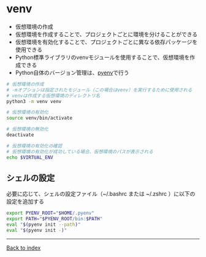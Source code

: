 # venv
- 仮想環境の作成
- 仮想環境を作成することで、プロジェクトごとに環境を分けることができる
- 仮想環境を有効化することで、プロジェクトごとに異なる依存パッケージを使用できる
- Python標準ライブラリのvenvモジュールを使用することで、仮想環境を作成できる
- Python自体のバージョン管理は、[pyenv](pyenv.md)で行う

```bash
# 仮想環境の作成
# -mオプションは指定されたモジュール（この場合はvenv）を実行するために使用される
# venvは作成する仮想環境のディレクトリ名
python3 -m venv venv

# 仮想環境の有効化
source venv/bin/activate

# 仮想環境の無効化
deactivate

# 仮想環境の有効化の確認
# 仮想環境の有効化が成功している場合、仮想環境のパスが表示される
echo $VIRTUAL_ENV

```

## シェルの設定
必要に応じて、シェルの設定ファイル（~/.bashrc または ~/.zshrc ）に以下の設定を追加する
```bash
export PYENV_ROOT="$HOME/.pyenv"
export PATH="$PYENV_ROOT/bin:$PATH"
eval "$(pyenv init --path)"
eval "$(pyenv init -)"
```

---
[Back to index](../README.md)